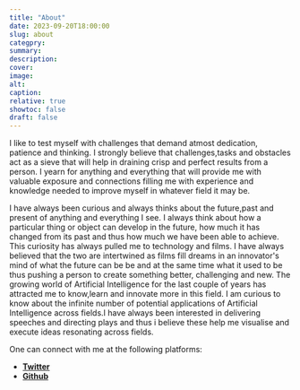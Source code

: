 ```yaml
---
title: "About"
date: 2023-09-20T18:00:00
slug: about
categpry:
summary:
description:
cover:
image:
alt:
caption:
relative: true
showtoc: false
draft: false
---
```


I like to test myself with challenges that demand atmost dedication, patience and thinking. I strongly believe that challenges,tasks and obstacles act as a sieve that will help in draining crisp and perfect results from a person. I yearn for anything and everything that will provide me with valuable exposure and connections filling me with experience and knowledge needed to improve myself in whatever field it may be.

I have always been curious and always thinks about the future,past and present of anything and everything I see. I always think about how a particular thing or object can develop in the future, how much it has changed from its past and thus how much we have been able to achieve. This curiosity has always pulled me to technology and films. I have always believed that the two are intertwined as films fill dreams in an innovator's mind of what the future can be be and at the same time what it used to be thus pushing a person to create something better, challenging and new. The growing world of Artificial Intelligence for the last couple of years has attracted me to know,learn and innovate more in this field. I am curious to know about the infinite number of potential applications of Artificial Intelligence across fields.I have always been interested in delivering speeches and directing plays and thus i believe these help me visualise and execute ideas resonating across fields.

One can connect with me at the following platforms:

- [**Twitter**](https://twitter.com/souri008_s)
- [**Github**](https://github.com/Iruos8805)
